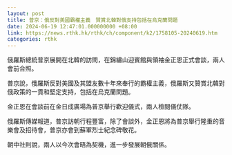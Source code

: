 ```yaml
---
layout: post
title: 普京：俄反對美國霸權主義　贊賞北韓對俄支持包括在烏克蘭問題
date: 2024-06-19 12:47:01.000000000 +08:00
link: https://news.rthk.hk/rthk/ch/component/k2/1758105-20240619.htm
categories: rthk
---
```


俄羅斯總統普京展開在北韓的訪問，在錦繡山迎賓館與領袖金正恩正式會談，兩人會前合照。

普京說，俄羅斯反對美國及其盟友數十年來奉行的霸權主義，俄羅斯又贊賞北韓對俄政策的一貫和堅定支持，包括在烏克蘭問題。

金正恩在會談前在金日成廣場為普京舉行歡迎儀式，兩人檢閱儀仗隊。

俄羅斯傳媒報道，普京訪朝行程豐富，除了會談外，金正恩將為普京舉行隆重的音樂會及招待會，普京亦會到蘇軍烈士紀念碑敬花。

朝中社則說，兩人以今次會晤為契機，進一步發展朝俄關係。
